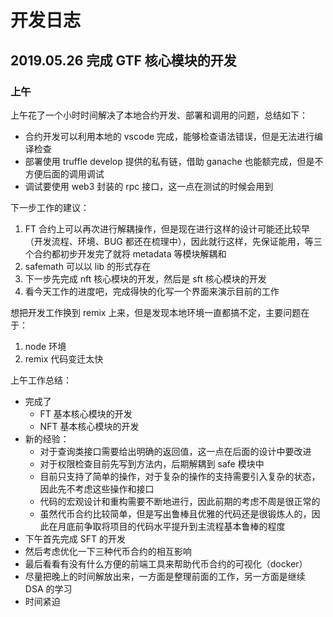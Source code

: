 # 开发日志

## 2019.05.26 完成 GTF 核心模块的开发

### 上午

上午花了一个小时时间解决了本地合约开发、部署和调用的问题，总结如下：

- 合约开发可以利用本地的 vscode 完成，能够检查语法错误，但是无法进行编译检查
- 部署使用 truffle develop 提供的私有链，借助 ganache 也能额完成，但是不方便后面的调用调试
- 调试要使用 web3 封装的 rpc 接口，这一点在测试的时候会用到

下一步工作的建议：

1. FT 合约上可以再次进行解耦操作，但是现在进行这样的设计可能还比较早（开发流程、环境、BUG 都还在梳理中），因此就行这样，先保证能用，等三个合约都初步开发完了就将 metadata 等模块解耦和
2. safemath 可以以 lib 的形式存在
3. 下一步先完成 nft 核心模块的开发，然后是 sft 核心模块的开发
4. 看今天工作的进度吧，完成得快的化写一个界面来演示目前的工作

想把开发工作换到 remix 上来，但是发现本地环境一直都搞不定，主要问题在于：

1. node 环境
2. remix 代码变迁太快

上午工作总结：

- 完成了
  - FT 基本核心模块的开发
  - NFT 基本核心模块的开发
- 新的经验：
  - 对于查询类接口需要给出明确的返回值，这一点在后面的设计中要改进
  - 对于权限检查目前先写到方法内，后期解耦到 safe 模块中
  - 目前只支持了简单的操作，对于复杂的操作的支持需要引入复杂的状态，因此先不考虑这些操作和接口
  - 代码的宏观设计和重构需要不断地进行，因此前期的考虑不周是很正常的
  - 虽然代币合约比较简单，但是写出鲁棒且优雅的代码还是很锻炼人的，因此在月底前争取将项目的代码水平提升到主流程基本鲁棒的程度
- 下午首先完成 SFT 的开发
- 然后考虑优化一下三种代币合约的相互影响
- 最后看看有没有什么方便的前端工具来帮助代币合约的可视化（docker）
- 尽量把晚上的时间解放出来，一方面是整理前面的工作，另一方面是继续 DSA 的学习
- 时间紧迫